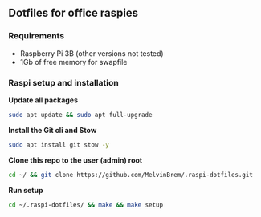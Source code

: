 ## Dotfiles for office raspies

### Requirements
- Raspberry Pi 3B (other versions not tested)
- 1Gb of free memory for swapfile

### Raspi setup and installation

<b>Update all packages</b>

```sh
sudo apt update && sudo apt full-upgrade
```

<b>Install the Git cli and Stow</b>

```sh
sudo apt install git stow -y
```

<b>Clone this repo to the user (admin) root</b>

```sh
cd ~/ && git clone https://github.com/MelvinBrem/.raspi-dotfiles.git
```

<b>Run setup</b>

```sh
cd ~/.raspi-dotfiles/ && make && make setup
```
